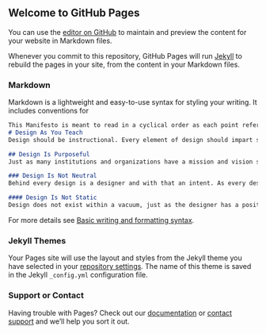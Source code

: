 ## Welcome to GitHub Pages

You can use the [editor on GitHub](https://github.com/jlevando/DesignerManifesto2022/edit/gh-pages/index.md) to maintain and preview the content for your website in Markdown files.

Whenever you commit to this repository, GitHub Pages will run [Jekyll](https://jekyllrb.com/) to rebuild the pages in your site, from the content in your Markdown files.

### Markdown

Markdown is a lightweight and easy-to-use syntax for styling your writing. It includes conventions for

```markdown
This Manifesto is meant to read in a cyclical order as each point references the next in order 1,2,3,4,1,2,3,4...and so on!
# Design As You Teach
Design should be instructional. Every element of design should impart some aspect of instruction, or a lesson. This teaching moment is always relative to what you are trying to critique and convey to your audience and how you perceive them. Ranging from an intuitive and simple design that is easy for anyone to understand, to a complex concept that might require background knowledge, the middle of this spectrum exists the potential for intentional confusion, yet this should be purposeful.

## Design Is Purposeful
Just as many institutions and organizations have a mission and vision statement, so too should your designs. Every designer has a positionality and thus their intent may not be the same as their impact but it still stands that every designer has an intent when designing and this cannot be ignored.

### Design Is Not Neutral
Behind every design is a designer and with that an intent. As every designer has a positionality, their design reflects this whether they intended it to or not. Every designer has implicit bias, thinking along an axis of identities. Even if a design is intended to be without a purpose, in effect, its purpose becomes its lack of one.

#### Design Is Not Static
Design does not exist within a vacuum, just as the designer has a positionality so too does the design itself. Whether or not a design exists within a canon or outside a school of practice, its value is attenuated towards its surrounding context and relations of other practices, past, ongoing, future. It is important to keep this in mind when forming critique and creating new designs as this goes back to the first point.


```

For more details see [Basic writing and formatting syntax](https://docs.github.com/en/github/writing-on-github/getting-started-with-writing-and-formatting-on-github/basic-writing-and-formatting-syntax).

### Jekyll Themes

Your Pages site will use the layout and styles from the Jekyll theme you have selected in your [repository settings](https://github.com/jlevando/DesignerManifesto2022/settings/pages). The name of this theme is saved in the Jekyll `_config.yml` configuration file.

### Support or Contact

Having trouble with Pages? Check out our [documentation](https://docs.github.com/categories/github-pages-basics/) or [contact support](https://support.github.com/contact) and we’ll help you sort it out.
